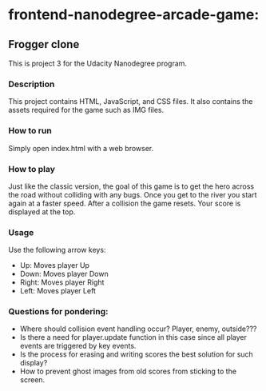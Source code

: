 frontend-nanodegree-arcade-game: 
===============================
## Frogger clone
This is project 3 for the Udacity Nanodegree program.  
### Description
This project contains HTML, JavaScript, and CSS files.  It also contains the assets required for the game such  as IMG files.
### How to run 
Simply open index.html with a web browser.
### How to play
Just like the classic version, the goal of this game is to get the hero across the  road without colliding with any bugs.  Once you get to the river you start again at a faster speed.  After a collision the game resets.  Your score is  displayed at the top.
### Usage
Use the following arrow keys:
* Up: Moves player Up
* Down: Moves player Down
* Right: Moves player Right
* Left: Moves player Left

### Questions for pondering:

* Where should collision event handling occur? Player, enemy, outside???
* Is there a need for player.update function in this case since all player events are triggered by key events.
* Is the process for erasing and writing scores the best solution for such display?
* How to prevent ghost images from old scores from sticking to the screen.


